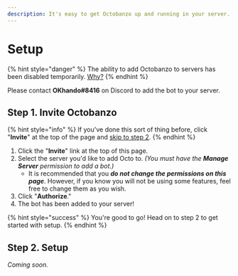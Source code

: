 ```yaml
---
description: It's easy to get Octobanzo up and running in your server.
---
```


# Setup

{% hint style="danger" %}
The ability to add Octobanzo to servers has been disabled temporarily. [Why?](../message-processing.md)
{% endhint %}

Please contact **OKhando\#8416** on Discord to add the bot to your server.

## Step 1. Invite Octobanzo  <a id="step-1"></a>

{% hint style="info" %}
If you've done this sort of thing before, click "**Invite**" at the top of the page and [skip to step 2](setup.md#step-2).
{% endhint %}

1. Click the "**Invite**" link at the top of this page.
2. Select the server you'd like to add Octo to. _\(You must have the **Manage Server** permission to add a bot.\)_
   * It is recommended that you _**do not change the permissions on this page**_. However, if you know you will not be using some features, feel free to change them as you wish.
3. Click "**Authorize**."
4. The bot has been added to your server!

{% hint style="success" %}
You're good to go! Head on to step 2 to get started with setup.
{% endhint %}

## Step 2. Setup  <a id="step-2"></a>

_Coming soon._

